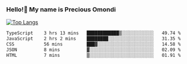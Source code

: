 ### Hello!👋 My name is Precious Omondi 

[![Top Langs](https://github-readme-stats.vercel.app/api/top-langs/?username=Presho99&langs_count=8&theme=dark)](https://github.com/Presho99/github-readme-stats)



<!--START_SECTION:waka-->

```txt
TypeScript    3 hrs 13 mins   ████████████▒░░░░░░░░░░░░   49.74 %
JavaScript    2 hrs 2 mins    ████████░░░░░░░░░░░░░░░░░   31.35 %
CSS           56 mins         ███▓░░░░░░░░░░░░░░░░░░░░░   14.58 %
JSON          8 mins          ▓░░░░░░░░░░░░░░░░░░░░░░░░   02.09 %
HTML          7 mins          ▒░░░░░░░░░░░░░░░░░░░░░░░░   01.91 %
```

<!--END_SECTION:waka-->

